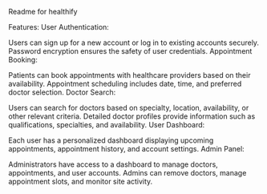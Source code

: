 Readme for healthify 



Features:
User Authentication:

Users can sign up for a new account or log in to existing accounts securely.
Password encryption ensures the safety of user credentials.
Appointment Booking:

Patients can book appointments with healthcare providers based on their availability.
Appointment scheduling includes date, time, and preferred doctor selection.
Doctor Search:

Users can search for doctors based on specialty, location, availability, or other relevant criteria.
Detailed doctor profiles provide information such as qualifications, specialties, and availability.
User Dashboard:

Each user has a personalized dashboard displaying upcoming appointments, appointment history, and account settings.
Admin Panel:

Administrators have access to a dashboard to manage doctors, appointments, and user accounts.
Admins can remove doctors, manage appointment slots, and monitor site activity.
